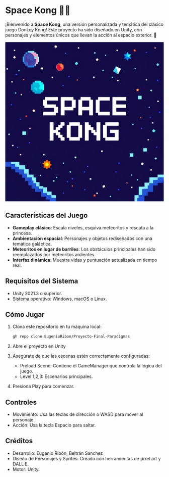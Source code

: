 # Space Kong 🚀🦍

¡Bienvenido a **Space Kong**, una versión personalizada y temática del clásico juego Donkey Kong! Este proyecto ha sido diseñado en Unity, con personajes y elementos únicos que llevan la acción al espacio exterior. 🌌

<div align="center">
  <img src="images/StartScreen.jpg" alt="Start Screen" width="650"/>
</div>

## Características del Juego
- **Gameplay clásico**: Escala niveles, esquiva meteoritos y rescata a la princesa.
- **Ambientación espacial**: Personajes y objetos rediseñados con una temática galáctica.
- **Meteoritos en lugar de barriles**: Los obstáculos principales han sido reemplazados por meteoritos ardientes.
- **Interfaz dinámica**: Muestra vidas y puntuación actualizada en tiempo real.

## Requisitos del Sistema
- Unity 2021.3 o superior.
- Sistema operativo: Windows, macOS o Linux.

## Cómo Jugar
1. Clona este repositorio en tu máquina local:
   ```bash
   gh repo clone EugenioRibon/Proyecto-Final-Paradigmas

2. Abre el proyecto en Unity
3. Asegúrate de que las escenas estén correctamente configuradas:
   - Preload Scene: Contiene el GameManager que controla la lógica del juego.
   - Level 1,2,3: Escenarios principales.
  
4. Presiona Play para comenzar.

## Controles
- Movimiento: Usa las teclas de dirección o WASD para mover al personaje.
- Acción: Usa la tecla Espacio para saltar.

## Créditos
- Desarrollo: Eugenio Ribón, Beltrán Sanchez
- Diseño de Personajes y Sprites: Creado con herramientas de pixel art y DALL·E.
- Motor: Unity.
